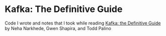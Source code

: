 # Kafka: The Definitive Guide
Code I wrote and notes that I took while reading [Kafka: the Definitive Guide](https://www.confluent.io/resources/kafka-the-definitive-guide) by Neha Narkhede, Gwen Shapira, and Todd Palino
